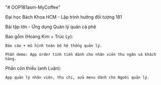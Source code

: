 "# OOP181asm-MyCoffee" 

Đại học Bách Khoa HCM - Lập trình hướng đối tượng 181

Bài tập lớn - Ứng dụng Quản lý quán cà phê

Bao gồm (Hoàng Kim + Trúc Ly):

	Báo cáo + mô hình toàn bộ hệ thống quản lý.
	
	Phần demo: App order tính tiền dành cho nhân viên thu ngân và khách hàng.
	
Phần còn thiếu (anh Luận): 
	
	App quản lý nhân viên, thu chi, sửa menu dành cho Người quản lý.
